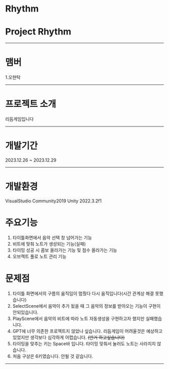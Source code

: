 # Rhythm

# Project Rhythm
----

# 맴버

1.오현탁

----
# 프로젝트 소개
리듬게임입니다 

----
# 개발기간 
2023.12.26 ~ 2023.12.29

----
# 개발환경
VisualStudio Community2019
Unity 2022.3.2f1

# 주요기능
1. 타이틀화면에서 음악 선택 창 넘어가는 기능
2. 비트에 맞춰 노트가 생성되는 기능(실패)
3. 타이밍 성공 시 콤보 올라가는 기능 및 점수 올라가는 기능
4. 오브젝트 풀로 노트 관리 기능

# 문제점
1. 타이틀 화면에서의 구름의 움직임이 멈췄다 다시 움직입니다(시간 관계상 해결 못했습니다)
2. SelectScene에서 음악이 추가 됬을 때 그 음악의 정보를 받아오는 기능이 구현이 안되있습니다.
3. PlayScene에서 음악의 비트에 따라 노트 자동생성을 구현하고자 했지만 실패했습니다.
4. GPT에 너무 의존한 프로젝트지 않았나 싶습니다. 리듬게임이 어려울것은 예상하고 있었지만 생각보다 심각하게 어렵습니다. ~~(딴거 하고싶습니다)~~
5. 타이밍을 맞추는 키는 Space바 입니다. 타이밍 맞춰서 눌러도 노트는 사라지지 않습니다.
7. 처음 구상은 6키였습니다. 안될 것 같습니다.
----
